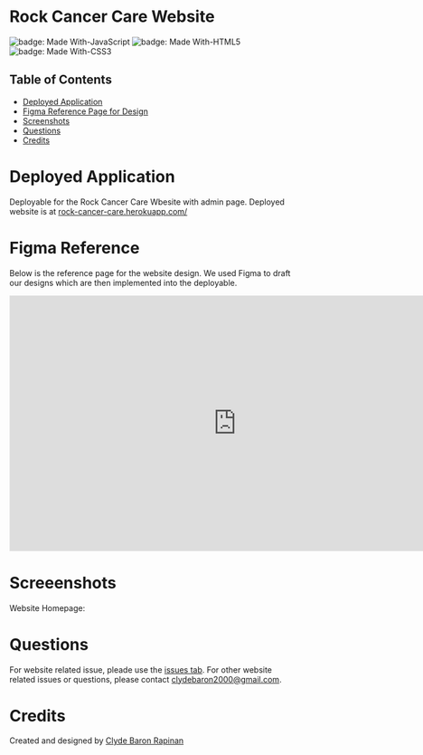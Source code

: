 # Rock Cancer Care Website

![badge: Made With-JavaScript](https://img.shields.io/badge/Made%20With-JavaScript-Yellow)  ![badge: Made With-HTML5](https://img.shields.io/badge/Made%20With-HTML5-Yellow) ![badge: Made With-CSS3](https://img.shields.io/badge/Made%20With-CSS3-Yellow)


## Table of Contents
* [Deployed Application](https://github.com/aaronkplatt/project-2.github.io#deployed-application)</br>
* [Figma Reference Page for Design](https://github.com/aaronkplatt/project-2.github.io#Figma-Reference)</br>
* [Screenshots](https://github.com/aaronkplatt/project-2.github.io#screenshots)</br>
* [Questions](https://github.com/aaronkplatt/project-2.github.io#questions)</br>
* [Credits](https://github.com/aaronkplatt/project-2.github.io#credits)</br>

# Deployed Application

Deployable for the Rock Cancer Care Wbesite with admin page.
Deployed website is at [rock-cancer-care.herokuapp.com/](https://rock-cancer-care.herokuapp.com/)

# Figma Reference

Below is the reference page for the website design. We used Figma to draft our
designs which are then implemented into the deployable. 

<iframe style="border: 1px solid rgba(0, 0, 0, 0.1);" width="800" height="450" src="https://www.figma.com/embed?embed_host=share&url=https%3A%2F%2Fwww.figma.com%2Ffile%2Fls9neorc8K7ErcGCHoFTvd%2FRock-Cancer-Care-Admin-Server-and-Interface-Planning" allowfullscreen></iframe>

# Screeenshots

Website Homepage:

# Questions

For website related issue, pleade use the [issues
tab](https://github.com/clydebaron2000/rock_cancer_care/issues).
For other website related issues or questions, please contact
[clydebaron2000@gmail.com](clydebaron2000@gmail.com).

# Credits 

Created and designed by [Clyde Baron Rapinan](https://github.com/clydebaron2000)
